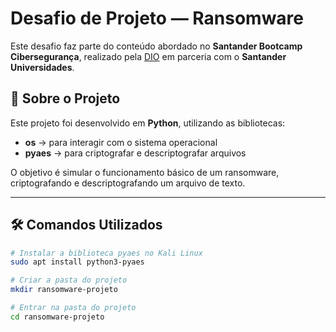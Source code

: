 # Desafio de Projeto — Ransomware

Este desafio faz parte do conteúdo abordado no **Santander Bootcamp Cibersegurança**, realizado pela [DIO](https://www.dio.me/) em parceria com o **Santander Universidades**.

## 📖 Sobre o Projeto
Este projeto foi desenvolvido em **Python**, utilizando as bibliotecas:
- **os** → para interagir com o sistema operacional  
- **pyaes** → para criptografar e descriptografar arquivos  

O objetivo é simular o funcionamento básico de um ransomware, criptografando e descriptografando um arquivo de texto.

---

## 🛠️ Comandos Utilizados

```bash
# Instalar a biblioteca pyaes no Kali Linux
sudo apt install python3-pyaes

# Criar a pasta do projeto
mkdir ransomware-projeto

# Entrar na pasta do projeto
cd ransomware-projeto
